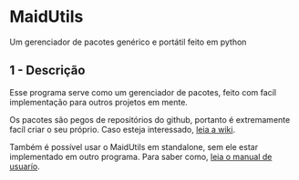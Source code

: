 # MaidUtils
Um gerenciador de pacotes genérico e portátil feito em python

## 1 - Descrição

Esse programa serve como um gerenciador de pacotes, feito com facíl implementação para outros projetos em mente.

Os pacotes são pegos de repositórios do github, portanto é extremamente facíl criar o seu próprio. Caso esteja interessado, [leia a wiki](https://github.com/PolarFill/MaidUtils/wiki).

Também é possível usar o MaidUtils em standalone, sem ele estar implementado em outro programa. Para saber como, [leia o manual de usuarío](https://github.com/PolarFill/MaidUtils/wiki).
